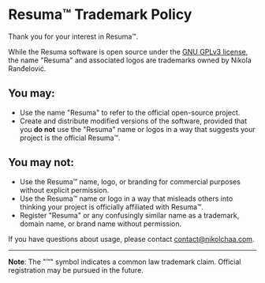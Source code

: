 # Resuma™ Trademark Policy

Thank you for your interest in Resuma™.

While the Resuma software is open source under the [GNU GPLv3 license](./LICENSE), the name "Resuma" and associated logos are trademarks owned by Nikola Ranđelović.

## You may:

- Use the name "Resuma" to refer to the official open-source project.
- Create and distribute modified versions of the software, provided that you **do not** use the "Resuma" name or logos in a way that suggests your project is the official Resuma™.

## You may not:

- Use the Resuma™ name, logo, or branding for commercial purposes without explicit permission.
- Use the Resuma™ name or logo in a way that misleads others into thinking your project is officially affiliated with Resuma™.
- Register "Resuma" or any confusingly similar name as a trademark, domain name, or brand name without permission.

If you have questions about usage, please contact [contact@nikolchaa.com](mailto:contact@nikolchaa.com).

---

**Note**: The "™" symbol indicates a common law trademark claim. Official registration may be pursued in the future.
